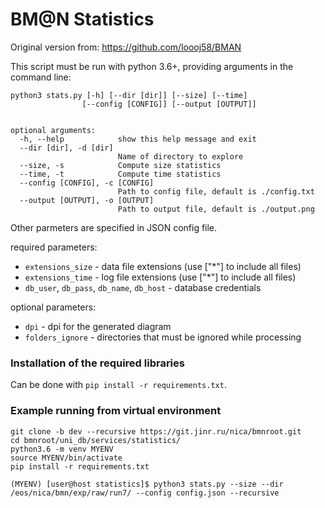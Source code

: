 # BM@N Statistics

Original version from: https://github.com/loooj58/BMAN

This script must be run with python 3.6+, providing arguments in the command line:

```
python3 stats.py [-h] [--dir [dir]] [--size] [--time]
                [--config [CONFIG]] [--output [OUTPUT]]


optional arguments:
  -h, --help            show this help message and exit
  --dir [dir], -d [dir]
                        Name of directory to explore
  --size, -s            Compute size statistics
  --time, -t            Compute time statistics
  --config [CONFIG], -c [CONFIG]
                        Path to config file, default is ./config.txt
  --output [OUTPUT], -o [OUTPUT]
                        Path to output file, default is ./output.png
```

Other parmeters are specified in JSON config file.

required parameters:
* `extensions_size` - data file extensions (use ["*"] to include all files)
* `extensions_time` - log file extensions (use ["*"] to include all files)
* `db_user`, `db_pass`, `db_name`, `db_host` - database credentials

optional parameters:
* `dpi` - dpi for the generated diagram
* `folders_ignore` - directories that must be ignored while processing

### Installation of the required libraries

Can be done with `pip install -r requirements.txt`.

### Example running from virtual environment

```
git clone -b dev --recursive https://git.jinr.ru/nica/bmnroot.git
cd bmnroot/uni_db/services/statistics/
python3.6 -m venv MYENV
source MYENV/bin/activate
pip install -r requirements.txt

(MYENV) [user@host statistics]$ python3 stats.py --size --dir /eos/nica/bmn/exp/raw/run7/ --config config.json --recursive
```
